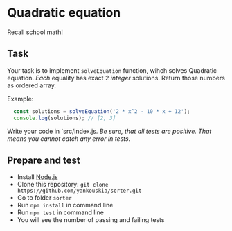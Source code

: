 # Quadratic equation
Recall school math!

## Task
Your task is to implement `solveEquation` function, wihch solves Quadratic equation.
*Each* equality has exact 2 *integer* solutions. Return those numbers as ordered array.

Example:
```js
  const solutions = solveEquation('2 * x^2 - 10 * x + 12');
  console.log(solutions); // [2, 3]
```

Write your code in `src/index.js.
*Be sure, that all tests are positive. That means you cannot catch any error in tests.*


## Prepare and test

- Install [Node.js](https://nodejs.org/en/)
- Clone this repository: `git clone https://github.com/yankouskia/sorter.git`
- Go to folder `sorter`
- Run `npm install` in command line
- Run `npm test` in command line
- You will see the number of passing and failing tests
